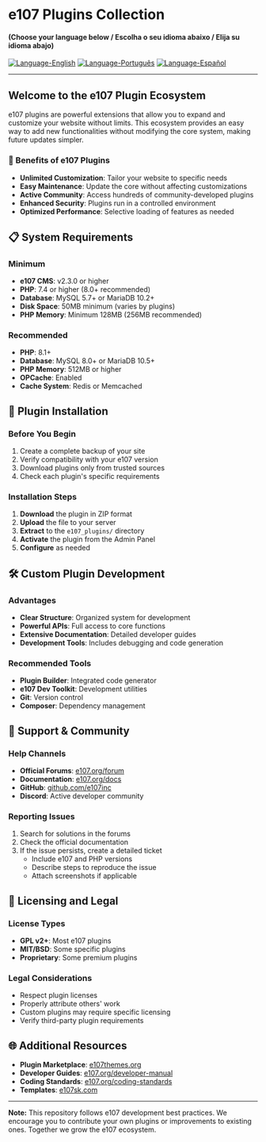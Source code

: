 # e107 Plugins Collection

#### (Choose your language below / Escolha o seu idioma abaixo / Elija su idioma abajo)

[![Language-English](https://img.shields.io/badge/Language-English-blue)](README.md) 
[![Language-Português](https://img.shields.io/badge/Language-Português-green)](README.pt-PT.md) 
[![Language-Español](https://img.shields.io/badge/Language-Español-red)](README.es-ES.md) 

---

## Welcome to the e107 Plugin Ecosystem

e107 plugins are powerful extensions that allow you to expand and customize your website without limits. This ecosystem provides an easy way to add new functionalities without modifying the core system, making future updates simpler.

### 🌟 Benefits of e107 Plugins

- **Unlimited Customization**: Tailor your website to specific needs
- **Easy Maintenance**: Update the core without affecting customizations
- **Active Community**: Access hundreds of community-developed plugins
- **Enhanced Security**: Plugins run in a controlled environment
- **Optimized Performance**: Selective loading of features as needed

## 📋 System Requirements

### Minimum
- **e107 CMS**: v2.3.0 or higher
- **PHP**: 7.4 or higher (8.0+ recommended)
- **Database**: MySQL 5.7+ or MariaDB 10.2+
- **Disk Space**: 50MB minimum (varies by plugins)
- **PHP Memory**: Minimum 128MB (256MB recommended)

### Recommended
- **PHP**: 8.1+
- **Database**: MySQL 8.0+ or MariaDB 10.5+
- **PHP Memory**: 512MB or higher
- **OPCache**: Enabled
- **Cache System**: Redis or Memcached

## 🚀 Plugin Installation

### Before You Begin
1. Create a complete backup of your site
2. Verify compatibility with your e107 version
3. Download plugins only from trusted sources
4. Check each plugin's specific requirements

### Installation Steps
1. **Download** the plugin in ZIP format
2. **Upload** the file to your server
3. **Extract** to the `e107_plugins/` directory
4. **Activate** the plugin from the Admin Panel
5. **Configure** as needed

## 🛠 Custom Plugin Development

### Advantages
- **Clear Structure**: Organized system for development
- **Powerful APIs**: Full access to core functions
- **Extensive Documentation**: Detailed developer guides
- **Development Tools**: Includes debugging and code generation

### Recommended Tools
- **Plugin Builder**: Integrated code generator
- **e107 Dev Toolkit**: Development utilities
- **Git**: Version control
- **Composer**: Dependency management

## 🤝 Support & Community

### Help Channels
- **Official Forums**: [e107.org/forum](https://e107.org/forum)
- **Documentation**: [e107.org/docs](https://e107.org/docs)
- **GitHub**: [github.com/e107inc](https://github.com/e107inc)
- **Discord**: Active developer community

### Reporting Issues
1. Search for solutions in the forums
2. Check the official documentation
3. If the issue persists, create a detailed ticket
   - Include e107 and PHP versions
   - Describe steps to reproduce the issue
   - Attach screenshots if applicable

## 📜 Licensing and Legal

### License Types
- **GPL v2+**: Most e107 plugins
- **MIT/BSD**: Some specific plugins
- **Proprietary**: Some premium plugins

### Legal Considerations
- Respect plugin licenses
- Properly attribute others' work
- Custom plugins may require specific licensing
- Verify third-party plugin requirements

## 🌐 Additional Resources

- **Plugin Marketplace**: [e107themes.org](https://e107themes.org/)
- **Developer Guides**: [e107.org/developer-manual](https://e107.org/developer-manual/)
- **Coding Standards**: [e107.org/coding-standards](https://e107.org/coding-standards/)
- **Templates**: [e107sk.com](https://www.e107sk.com/)

---

**Note:** This repository follows e107 development best practices. We encourage you to contribute your own plugins or improvements to existing ones. Together we grow the e107 ecosystem.
